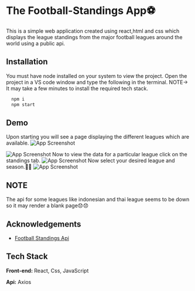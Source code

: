 # The Football-Standings App⚽

This is a simple web application created using react,html and css which displays the league standings from the major football leagues around the world using a public api.


## Installation

You must have node installed on your system to view the project. Open the project in a VS code window and type the following in the terminal.
NOTE-> It may take a few minutes to install the required tech stack.
```bash
  npm i
  npm start
```
    
## Demo

Upon starting you will see a page displaying the different leagues which are available.
![App Screenshot](https://drive.google.com/uc?export=view&id=1-0APET_johbFBkWYZNgpkRINIFILI5PL)

![App Screenshot](https://drive.google.com/uc?export=view&id=1Qsbhg8kC2NT6FayyfYx6SOHOVi7qa_sv)
Now to view the data for a particular league click on the standings tab.
![App Screenshot](https://drive.google.com/uc?export=view&id=1JgM4MTr52LgGVmhQKKTPYhR5-6MOvNxW)
Now select your desired league and season.🎉🎉
![App Screenshot](https://drive.google.com/uc?export=view&id=17UKv8fA4cP5Nx8qjpSi8uEcRckKRb_SE)

## NOTE
The api for some leagues like indonesian and thai league seems to be down so it may render a blank page😞😞
## Acknowledgements

 - [Football Standings Api](https://awesomeopensource.com/project/elangosundar/awesome-README-templates)
 

## Tech Stack

**Front-end:** React, Css, JavaScript

**Api:** Axios
